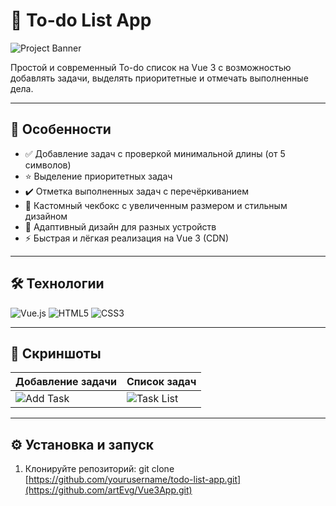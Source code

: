 # 📝 To-do List App

![Project Banner](https://github.com/user-attachments/assets/c8f8b00c-8a1d-4238-9de0-694f7bf7ca08)

Простой и современный To-do список на Vue 3 с возможностью добавлять задачи, выделять приоритетные и отмечать выполненные дела.

---

## 🚀 Особенности

- ✅ Добавление задач с проверкой минимальной длины (от 5 символов)
- ⭐ Выделение приоритетных задач
- ✔️ Отметка выполненных задач с перечёркиванием
- 🎨 Кастомный чекбокс с увеличенным размером и стильным дизайном
- 📱 Адаптивный дизайн для разных устройств
- ⚡ Быстрая и лёгкая реализация на Vue 3 (CDN)

---

## 🛠️ Технологии

![Vue.js](https://img.shields.io/badge/Vue.js-35495E?style=for-the-badge&logo=vue.js&logoColor=4FC08D)
![HTML5](https://img.shields.io/badge/HTML5-E34F26?style=for-the-badge&logo=html5&logoColor=white)
![CSS3](https://img.shields.io/badge/CSS3-1572B6?style=for-the-badge&logo=css3&logoColor=white)

---

## 📸 Скриншоты

| Добавление задачи | Список задач |
|------------------|--------------|
| ![Add Task](https://github.com/user-attachments/assets/ac791470-c22a-41f5-83c8-4134b4a84195) | ![Task List](https://github.com/user-attachments/assets/a4d7cfad-ab52-4447-8a7c-9468f04a2534)|

---

## ⚙️ Установка и запуск

1. Клонируйте репозиторий:
git clone [https://github.com/yourusername/todo-list-app.git](https://github.com/artEvg/Vue3App.git)
